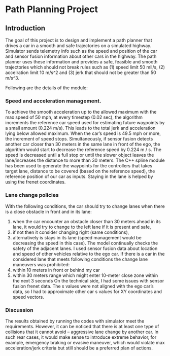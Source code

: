 # Path Planning Project

## Introduction

The goal of this project is to design and implement a path planner that drives a car in a smooth and safe trajectories on a simulated highway. Simulator sends telemetry info such as the speed and position of the car and sensor fusion information about other cars in the highway. The path planner uses these information and provides a safe, feasible and smooth trajectories which should not break rules such as (1) speed limit 50 mil/s, (2) accelration limit 10 m/s^2 and (3) jerk that should not be greater than 50 m/s^3.

Following are the details of the module:

### Speed and acceleration management. 
To achieve the smooth acceleration up to the allowed maximum with the max speed of 50 mph, at every timestep (0.02 sec), the algorithm increments the reference car speed used for estimating future waypoints by a small amount (0.224 m/s). This leads to the total jerk and acceleration lying below allowed maximum.  When the car’s speed is 49.5 mph or more, the increment of speed stops.
Simultaneously, if sensor fusion detects another car closer than 30 meters in the same lane in front of the ego, the algorithm would start to decrease the reference speed by 0.224 m / s. The speed is decreased until a full stop or until the slower object leaves the lane/increases the distance to more than 30 meters. The C++ spline module has been used to generate the waypoints for the controllers that takes target lane, distance to be covered (based on the reference speed), the reference position of our car as inputs. Staying in the lane is helped by using the frenet coordinates.


### Lane change policies
With the following conditions, the car should try to change lanes when there is a close obstacle in front and in its lane:
1) when the car encounter an obstacle closer than 30 meters ahead in its lane, it would try to change to the left lane if it is present and safe,
2) if not then it consider changing right (same conditions),
3) alternatively is stays in its lane (speed management would be decreasing the speed in this case).
The model continually checks the safety of the adjacent lanes. I used sensor fusion data about location and speed of other vehicles relative to the ego car. If there is a car in the considered lane that meets following conditions the change lane maneuvers was prohibited:
1) within 10 meters in front or behind my car
2) within 30 meters range which might enter 10-meter close zone within the next 3 seconds
On the technical side, I had some issues with sensor fusion frenet data. The s values were not aligned with the ego car’s data, so I had to approximate other car s values for XY coordinates and speed vectors.


### Discussion
The results obtained by running the codes with simulator meet the requirements. However, it can be noticed that there is at least one type of collisions that it cannot avoid – aggressive lane change by another car. In such rear cases, it would make sense to introduce extreme behavior, for example, emergency braking or evasive maneuver, which would violate max acceleration/jerk criteria but still should be a preferred plan of actions.
